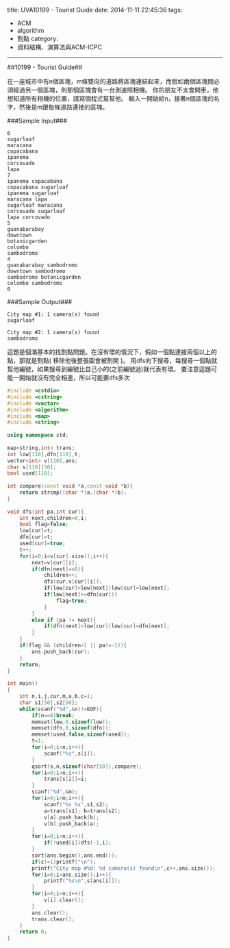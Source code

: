 title: UVA10199 - Tourist Guide
date: 2014-11-11 22:45:36
tags:
- ACM
- algorithm
- 割點
category:
- 資料結構、演算法與ACM-ICPC
---

##10199 - Tourist Guide##

在一座城市中有n個區塊，m條雙向的道路將區塊連結起來，而假如兩個區塊間必須經過另一個區塊，則那個區塊會有一台測速照相機。
你的朋友不太會開車，他想知道所有相機的位置，請寫個程式幫幫他。
輸入一開始給n，接著n個區塊的名字，然後是m跟每條道路連接的區塊。
<!--more-->

###Sample Input###
```
6
sugarloaf
maracana
copacabana
ipanema
corcovado
lapa
7
ipanema copacabana
copacabana sugarloaf
ipanema sugarloaf
maracana lapa
sugarloaf maracana
corcovado sugarloaf
lapa corcovado
5
guanabarabay
downtown
botanicgarden
colombo
sambodromo
4
guanabarabay sambodromo
downtown sambodromo
sambodromo botanicgarden
colombo sambodromo
0
```

###Sample Output###

```
City map #1: 1 camera(s) found
sugarloaf

City map #2: 1 camera(s) found
sambodromo
```

這題是個滿基本的找割點問題。在沒有環的情況下，假如一個點連接兩個以上的點，那就是割點( 移除他後整張圖會被割開 )。
用dfs向下搜尋，每搜尋一個點就幫他編號，如果搜尋到編號比自己小的(之前編號過)就代表有環。
要注意這題可能一開始就沒有完全相連，所以可能要dfs多次

```c++
#include <cstdio>
#include <cstring>
#include <vector>
#include <algorithm>
#include <map>
#include <string>
 
using namespace std;
 
map<string,int> trans;
int low[110],dfn[110],t;
vector<int> v[110],ans;
char s[110][50];
bool used[110];
 
int compare(const void *a,const void *b){
    return strcmp((char *)a,(char *)b);
}
 
void dfs(int pa,int cur){
    int next,children=0,i;
    bool flag=false;
    low[cur]=t;
    dfn[cur]=t;
    used[cur]=true;
    t++;
    for(i=0;i<v[cur].size();i++){
        next=v[cur][i];
        if(dfn[next]==0){
            children++;
            dfs(cur,v[cur][i]);
            if(low[cur]>low[next])low[cur]=low[next];
            if(low[next]>=dfn[cur]){
                flag=true;
            }
        }
        else if (pa != next){
            if(dfn[next]<low[cur])low[cur]=dfn[next];
        }
    }
    if(flag && (children>1 || pa!=-1)){
        ans.push_back(cur);
    }
    return;
}
 
int main()
{
    int n,i,j,cur,m,a,b,c=1;
    char s1[50],s2[50];
    while(scanf("%d",&n)!=EOF){
        if(n==0)break;
        memset(low,0,sizeof(low));
        memset(dfn,0,sizeof(dfn));
        memset(used,false,sizeof(used));
        t=1;
        for(i=0;i<n;i++){
            scanf("%s",s[i]);
        }
        qsort(s,n,sizeof(char[50]),compare);
        for(i=0;i<n;i++){
            trans[s[i]]=i;
        }
        scanf("%d",&m);
        for(i=0;i<m;i++){
            scanf("%s %s",s1,s2);
            a=trans[s1]; b=trans[s2];
            v[a].push_back(b);
            v[b].push_back(a);
        }
        for(i=0;i<n;i++){
            if(!used[i])dfs(-1,i);
        }
        sort(ans.begin(),ans.end());
        if(c!=1)printf("\n");
        printf("City map #%d: %d camera(s) found\n",c++,ans.size());
        for(i=0;i<ans.size();i++){
            printf("%s\n",s[ans[i]]);
        }
        for(i=0;i<n;i++){
            v[i].clear();
        }
        ans.clear();
        trans.clear();
    }
    return 0;
}
```